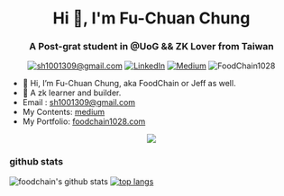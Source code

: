 <h1 align="center">Hi 👋, I'm Fu-Chuan Chung</h1>
<h3 align="center">A Post-grat student in @UoG && ZK Lover from Taiwan</h3>

<p align="center">
	<a href="mailto:sh1001309@gmail.com?subject=Github%20Visitor&body=Hi%20Ohidur,..."><img src="http://img.shields.io/badge/sh1001309@gmail.com-_?label=Send%20Mail&style=social&logo=gmail" alt="sh1001309@gmail.com"></a>
	<a href="https://www.linkedin.com/in/fu-chuan-chung-177841232/"><img src="https://img.shields.io/badge/-@FuChuanChung-_?label=LinkedIn&style=social&logo=linkedin" alt="LinkedIn"></a>
	<a href="https://medium.com/@food-chain"><img src="http://img.shields.io/badge/-@FuChuanChung-_?label=Medium&style=social&logo=medium" alt="Medium"></a>
  <img src="https://komarev.com/ghpvc/?username=FoodChain1028&label=Profile%20views&color=0e75b6&style=flat" alt="FoodChain1028" />
</p>

- 👋 Hi, I’m Fu-Chuan Chung, aka FoodChain or Jeff as well.
- 🌱 A zk learner and builder.
- Email : sh1001309@gmail.com
- My Contents: [medium](https://medium.com/@food-chain)
- My Portfolio: [foodchain1028.com](https://foodchain1028.com)

<p align="center">
    <img src="https://assets.pokemon.com/assets/cms2/img/pokedex/full/132.png">
</p>

### github stats 
![foodchain's github stats](https://github-readme-stats.vercel.app/api?username=FoodChain1028&show_icons=true&theme=cobalt) 
[![top langs](https://github-readme-stats.vercel.app/api/top-langs/?username=FoodChain1028&layout=compact&hide=html)](https://github.com/anuraghazra/github-readme-stats)
